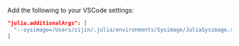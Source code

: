Add the following to your VSCode settings:

```json
"julia.additionalArgs": [
  "--sysimage=/Users/zijin/.julia/environments/Sysimage/JuliaSysimage.so"
]
```